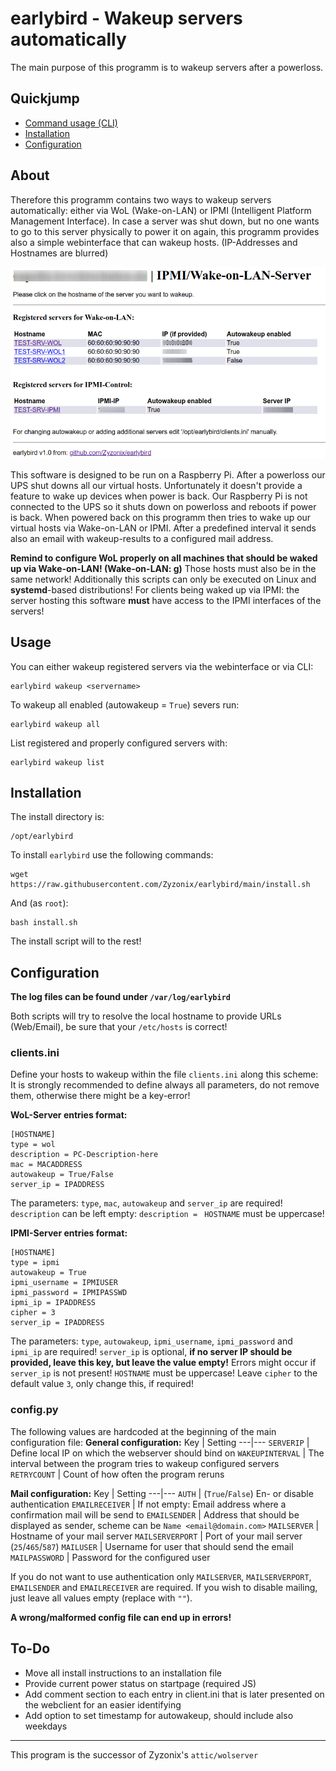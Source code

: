 # earlybird - Wakeup servers automatically 

The main purpose of this programm is to wakeup servers after a powerloss.

## Quickjump

- [Command usage (CLI)](#usage)
- [Installation](#installation)
- [Configuration](#configuration)

## About

Therefore this programm contains two ways to wakeup servers automatically: either via WoL (Wake-on-LAN) or IPMI (Intelligent Platform Management Interface). 
In case a server was shut down, but no one wants to go to this server physically to power it on again, this programm provides also a simple webinterface that can wakeup hosts. (IP-Addresses and Hostnames are blurred)

![webclient-example](images/webclient-example.png)

This software is designed to be run on a Raspberry Pi. After a powerloss our UPS shut downs all our virtual hosts. Unfortunately it doesn't provide a feature to wake up devices when power is back. Our Raspberry Pi is not connected to the UPS so it shuts down on powerloss and reboots if power is back. When powered back on this programm then tries to wake up our virtual hosts via Wake-on-LAN or IPMI. After a predefined interval it sends also an email with wakeup-results to a configured mail address.


**Remind to configure WoL properly on all machines that should be waked up via Wake-on-LAN! (Wake-on-LAN: g)**
Those hosts must also be in the same network!
Additionally this scripts can only be executed on Linux and **systemd**-based distributions!
For clients being waked up via IPMI: the server hosting this software **must** have access to the IPMI interfaces of the servers!


## Usage
You can either wakeup registered servers via the webinterface or via CLI:
```
earlybird wakeup <servername>
```
To wakeup all enabled (autowakeup = ```True```) severs run:
```
earlybird wakeup all
```
List registered and properly configured servers with:
```
earlybird wakeup list
```

## Installation
The install directory is:
```
/opt/earlybird
```

To install ```earlybird``` use the following commands:
```
wget https://raw.githubusercontent.com/Zyzonix/earlybird/main/install.sh
```
And (as ```root```):
```
bash install.sh
```
The install script will to the rest!

## Configuration


**The log files can be found under ```/var/log/earlybird```**

Both scripts will try to resolve the local hostname to provide URLs (Web/Email), be sure that your ```/etc/hosts``` is correct!

### clients.ini
Define your hosts to wakeup within the file ```clients.ini``` along this scheme:
It is strongly recommended to define always all parameters, do not remove them, otherwise there might be a key-error!

**WoL-Server entries format:**
```
[HOSTNAME]
type = wol
description = PC-Description-here
mac = MACADDRESS 
autowakeup = True/False
server_ip = IPADDRESS
```
The parameters: ```type```, ```mac```, ```autowakeup``` and ```server_ip``` are required! 
```description``` can be left empty: ```description = ```
```HOSTNAME``` must be uppercase!

**IPMI-Server entries format:**
```
[HOSTNAME]
type = ipmi
autowakeup = True
ipmi_username = IPMIUSER
ipmi_password = IPMIPASSWD
ipmi_ip = IPADDRESS
cipher = 3
server_ip = IPADDRESS
```
The parameters: ```type```, ```autowakeup```, ```ipmi_username```, ```ipmi_password``` and ```ipmi_ip``` are required! ```server_ip``` is optional, **if no server IP should be provided, leave this key, but leave the value empty!** Errors might occur if ```server_ip``` is not present!
```HOSTNAME``` must be uppercase!
Leave ```cipher``` to the default value ```3```, only change this, if required!

### config.py

The following values are hardcoded at the beginning of the main configuration file:
**General configuration:**
Key | Setting
---|---
```SERVERIP``` | Define local IP on which the webserver should bind on
```WAKEUPINTERVAL``` | The interval between the program tries to wakeup configured servers
```RETRYCOUNT``` | Count of how often the program reruns


**Mail configuration:**
Key | Setting
---|---
```AUTH``` | (```True```/```False```) En- or disable authentication
```EMAILRECEIVER``` | If not empty: Email address where a confirmation mail will be send to
```EMAILSENDER``` | Address that should be displayed as sender, scheme can be ```Name <email@domain.com>```
```MAILSERVER``` | Hostname of your mail server
```MAILSERVERPORT``` | Port of your mail server (```25```/```465```/```587```)
```MAILUSER``` | Username for user that should send the email
```MAILPASSWORD``` | Password for the configured user

If you do not want to use authentication only ```MAILSERVER```, ```MAILSERVERPORT```, ```EMAILSENDER``` and ```EMAILRECEIVER``` are required. 
If you wish to disable mailing, just leave all values empty (replace with ```""```).

**A wrong/malformed config file can end up in errors!**


## To-Do
* Move all install instructions to an installation file
* Provide current power status on startpage (required JS)
* Add comment section to each entry in client.ini that is later presented on the webclient for an easier identifying
* Add option to set timestamp for autowakeup, should include also weekdays

----

This program is the successor of Zyzonix's ```attic/wolserver```





